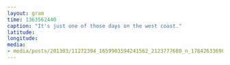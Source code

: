 ```yaml
---
layout: gram
time: 1363562440
caption: "It's just one of those days on the west coast."
latitude: 
longitude: 
media:
- media/posts/201303/11272394_1659903594241562_2123777680_n_17842633690000351.jpg
---
```


